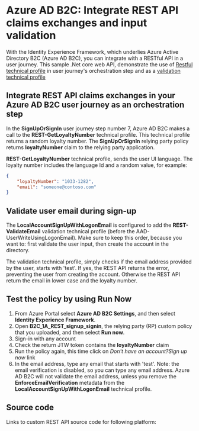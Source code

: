 # Azure AD B2C: Integrate REST API claims exchanges and input validation

With the Identity Experience Framework, which underlies Azure Active Directory B2C (Azure AD B2C), you can integrate with a RESTful API in a user journey. This sample .Net core web API, demonstrate the use of [Restful technical profile](https://docs.microsoft.com/en-us/azure/active-directory-b2c/restful-technical-profile) in user journey's orchestration step and as a [validation technical profile](https://docs.microsoft.com/en-us/azure/active-directory-b2c/validation-technical-profile)

## Integrate REST API claims exchanges in your Azure AD B2C user journey as an orchestration step
In the **SignUpOrSignIn** user journey step number 7, Azure AD B2C makes a call to the **REST-GetLoyaltyNumber** technical profile. This  technical profile returns a random loyalty number. The  **SignUpOrSignIn** relying party policy returns **loyaltyNumber** claim to the relying party application.

**REST-GetLoyaltyNumber** technical profile, sends the user UI language. The loyalty number includes the language Id and a random value, for example:

```JSON
{
    "loyaltyNumber": "1033-1282",
    "email": "someone@contoso.com"
}
``` 

## Validate user email during sign-up 
The **LocalAccountSignUpWithLogonEmail** is configured to add the **REST-ValidateEmail** validation technical profile (before the AAD-UserWriteUsingLogonEmail). Make sure to keep this order, because you want to: first validate the user input, then create the account in the directory.

The validation technical profile, simply checks if the email address provided by the user, starts with 'test'. If yes, the REST API returns the error, preventing the user from creating the account. Otherwise the REST API return the email in lower case and the loyalty number. 

## Test the policy by using Run Now
1. From Azure Portal select **Azure AD B2C Settings**, and then select **Identity Experience Framework**.
1. Open **B2C_1A_REST_signup_signin**, the relying party (RP) custom policy that you uploaded, and then select **Run now**.
1. Sign-in with any account
1. Check the return JTW token contains the **loyaltyNumber** claim
1. Run the policy again, this time click on *Don't have an account?Sign up now* link
1. In the email address, type any email that starts with 'test'. Note: the email verification is disabled, so you can type any email address. Azure AD B2C will not validate the email address, unless you remove the **EnforceEmailVerification** metadata from the **LocalAccountSignUpWithLogonEmail** technical profile.

## Source code
Links to custom REST API source code for following platform: 

<style>
    #td{border: none;}
<style>
<table border="0" style="border:none;">
    <tr style="border: none;">
        <td style="padding-left:0; border: none;"><a href="https://github.com/yoelhor/aadb2c-advance-scenarios/blob/master/policies/rest-api-integration/Source-Code/DotNet-Core" ><img src="https://docs.microsoft.com/azure/app-service/media/index/logo_net.svg" height="48px" width="48px" alt=".Net Core" ><br /><span>.Net Core</span></a></div></td>
        <td style="padding-left:20px; border: none;"><a href="https://github.com/yoelhor/aadb2c-advance-scenarios/blob/master/policies/rest-api-integration/Source-Code/NodeJs-Express" ><img src="https://docs.microsoft.com/azure/app-service/media/index/logo_nodejs.svg" height="48px" width="48px" alt="Node.js" ><br /?<span>Node.js</span></a></div></td>
        <td style="padding-left:20px; border: none;"><a href="https://github.com/yoelhor/aadb2c-advance-scenarios/blob/master/policies/rest-api-integration/Source-Code/Java-Spring" ><img src="https://docs.microsoft.com/azure/app-service/media/index/logo_java.svg" height="48px" width="48px" alt="Java" ><br /><span>Java</span></a></div></td>
        <td style="padding-left:20px; border: none;"><a href="https://github.com/yoelhor/aadb2c-advance-scenarios/blob/master/policies/rest-api-integration/Source-Code/Python-Flask" ><img src="https://docs.microsoft.com/azure/app-service/media/index/logo_python.svg" height="48px" width="48px" alt="Python (on Linux)" ><br /><span>Python (on Linux)</span></a></div></td>
    </tr>
</table>


## Disclaimer
The sample is developed and managed by the open-source community in GitHub. The application is not part of Azure AD B2C product and it's not supported under any Microsoft standard support program or service. The sample (Azure AD B2C policy and any companion code) is provided AS IS without warranty of any kind.

> Note:  This sample policy is based on [SocialAndLocalAccounts starter pack](https://github.com/Azure-Samples/active-directory-b2c-custom-policy-starterpack/tree/master/SocialAndLocalAccounts). All changes are marked with **Demo:** comment inside the policy XML files. Make the nessacery changes in the **Demo action required** sections.

